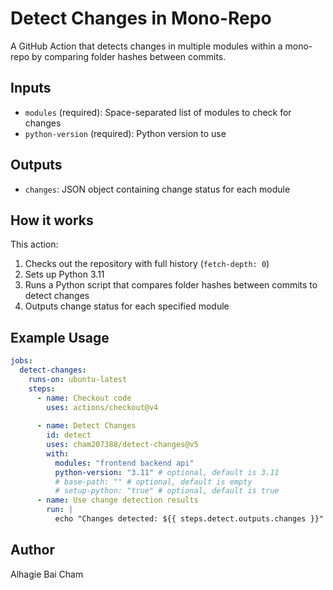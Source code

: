 # Detect Changes in Mono-Repo

A GitHub Action that detects changes in multiple modules within a mono-repo by comparing folder hashes between commits.

## Inputs

- `modules` (required): Space-separated list of modules to check for changes
- `python-version` (required): Python version to use

## Outputs

- `changes`: JSON object containing change status for each module

## How it works

This action:
1. Checks out the repository with full history (`fetch-depth: 0`)
2. Sets up Python 3.11
3. Runs a Python script that compares folder hashes between commits to detect changes
4. Outputs change status for each specified module

## Example Usage

```yaml
jobs:
  detect-changes:
    runs-on: ubuntu-latest
    steps:
      - name: Checkout code
        uses: actions/checkout@v4
        
      - name: Detect Changes
        id: detect
        uses: cham207388/detect-changes@v5
        with:
          modules: "frontend backend api"
          python-version: "3.11" # optional, default is 3.11
          # base-path: "" # optional, default is empty
          # setup-python: "true" # optional, default is true
      - name: Use change detection results
        run: |
          echo "Changes detected: ${{ steps.detect.outputs.changes }}"
```

## Author

Alhagie Bai Cham